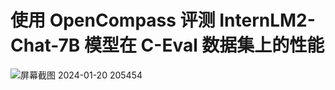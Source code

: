 # 使用 OpenCompass 评测 InternLM2-Chat-7B 模型在 C-Eval 数据集上的性能
![屏幕截图 2024-01-20 205454](https://github.com/waurblove/LLM/assets/113746290/0fdf999f-928e-4e98-a3f9-29ba4a8d432c)
